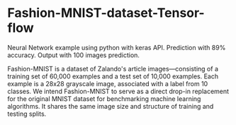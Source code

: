 # Fashion-MNIST-dataset-Tensor-flow

Neural Network example using python with keras API.
Prediction with 89% accuracy.
Output with 100 images prediction.

Fashion-MNIST is a dataset of Zalando's article images—consisting of a training set of 60,000 examples and a test set of 10,000 examples.
Each example is a 28x28 grayscale image, associated with a label from 10 classes. 
We intend Fashion-MNIST to serve as a direct drop-in replacement for the original MNIST dataset for benchmarking machine learning algorithms. 
It shares the same image size and structure of training and testing splits.

